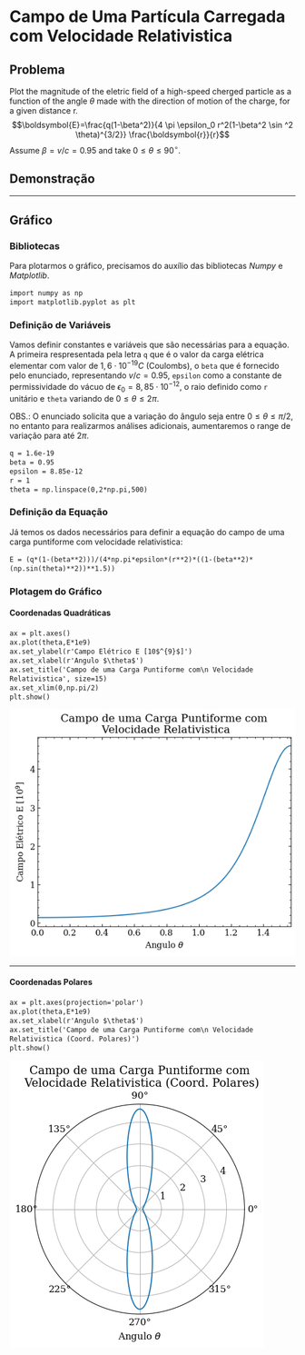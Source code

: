 # Campo de Uma Partícula Carregada com Velocidade Relativistica
## Problema
Plot the magnitude of the eletric field of a high-speed cherged particle as a function of the angle $\theta$ made with the direction of motion of the charge, for a given distance r. $$\boldsymbol{E}=\frac{q(1-\beta^2)}{4 \pi \epsilon_0 r^2(1-\beta^2 \sin ^2 \theta)^{3/2}} \frac{\boldsymbol{r}}{r}$$
Assume $\beta = v/c = 0.95$ and take $0 \leq \theta \leq 90 ^\circ$. 

## Demonstração

---

## Gráfico

### Bibliotecas
Para plotarmos o gráfico, precisamos do auxílio das bibliotecas _Numpy_ e _Matplotlib_.
```
import numpy as np
import matplotlib.pyplot as plt
```

### Definição de Variáveis
Vamos definir constantes e variáveis que são necessárias para a equação. A primeira respresentada pela letra ```q``` que é o valor da carga elétrica elementar com valor de $1,6 \cdot 10^{-19} C$ (Coulombs), o ```beta``` que é fornecido pelo enunciado, representando $v/c = 0.95$, ```epsilon``` como a constante de permissividade do vácuo de $\epsilon _0 = 8,85 \cdot 10^{-12}$, o raio definido como ```r``` unitário e ```theta``` variando de $0 \leq \theta \leq 2 \pi$. 

OBS.: O enunciado solicita que a variação do ângulo seja entre $0 \leq \theta \leq \pi /2$, no entanto para realizarmos análises adicionais, aumentaremos o range de variação para até $2\pi$.

```
q = 1.6e-19 
beta = 0.95 
epsilon = 8.85e-12
r = 1 
theta = np.linspace(0,2*np.pi,500)
```

### Definição da Equação
Já temos os dados necessários para definir a equação do campo de uma carga puntiforme com velocidade relativistica:
```
E = (q*(1-(beta**2)))/(4*np.pi*epsilon*(r**2)*((1-(beta**2)*(np.sin(theta)**2))**1.5))
```

### Plotagem do Gráfico

#### Coordenadas Quadráticas
```
ax = plt.axes()
ax.plot(theta,E*1e9)
ax.set_ylabel(r'Campo Elétrico E [10$^{9}$]')
ax.set_xlabel(r'Angulo $\theta$')
ax.set_title('Campo de uma Carga Puntiforme com\n Velocidade Relativistica', size=15)
ax.set_xlim(0,np.pi/2)
plt.show()
```

![Figura 1|480](../images/campo_relativistico_(1).png)

---
#### Coordenadas Polares
```
ax = plt.axes(projection='polar')
ax.plot(theta,E*1e9)
ax.set_xlabel(r'Angulo $\theta$')
ax.set_title('Campo de uma Carga Puntiforme com\n Velocidade Relativistica (Coord. Polares)')
plt.show()
```


![Figura 2|400](../images/campo_relativistico_(2).png)